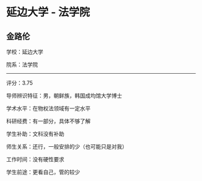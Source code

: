# 延边大学 - 法学院

## 金路伦

学校：延边大学

院系：法学院

* * *

评分：3.75

导师辨识特征：男，朝鲜族，韩国成均馆大学博士

学术水平：在物权法领域有一定水平

科研经费：有一部分，具体不够了解

学生补助：文科没有补助

师生关系：还行，一般安排的少（也可能只是对我）

工作时间：没有硬性要求

学生前途：更看自己，管的较少
